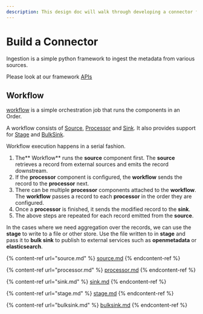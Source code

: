 ```yaml
---
description: This design doc will walk through developing a connector for OpenMetadata
---
```


# Build a Connector

Ingestion is a simple python framework to ingest the metadata from various sources.

Please look at our framework [APIs](https://github.com/open-metadata/OpenMetadata/tree/main/ingestion/src/metadata/ingestion/api)

## Workflow

[workflow](https://github.com/open-metadata/OpenMetadata/blob/main/ingestion/src/metadata/ingestion/api/workflow.py) is a simple orchestration job that runs the components in an Order.

A workflow consists of [Source](source.md), [Processor](processor.md) and [Sink](sink.md). It also provides support for [Stage](stage.md) and [BulkSink](bulksink.md).

Workflow execution happens in a serial fashion.

1. The** Workflow** runs the **source** component first.  The **source** retrieves a record from external sources and emits the record downstream.
2. If the **processor** component is configured, the **workflow** sends the record to the **processor** next.
3. There can be multiple **processor** components attached to the **workflow**.  The **workflow** passes a record to each **processor** in the order they are configured.
4. Once a **processor** is finished, it sends the modified record to the **sink**.
5. The above steps are repeated for each record emitted from the **source**.

In the cases where we need aggregation over the records, we can use the **stage** to write to a file or other store. Use the file written to in **stage** and pass it to **bulk sink** to publish to external services such as **openmetadata** or **elasticsearch**.

{% content-ref url="source.md" %}
[source.md](source.md)
{% endcontent-ref %}

{% content-ref url="processor.md" %}
[processor.md](processor.md)
{% endcontent-ref %}

{% content-ref url="sink.md" %}
[sink.md](sink.md)
{% endcontent-ref %}

{% content-ref url="stage.md" %}
[stage.md](stage.md)
{% endcontent-ref %}

{% content-ref url="bulksink.md" %}
[bulksink.md](bulksink.md)
{% endcontent-ref %}
